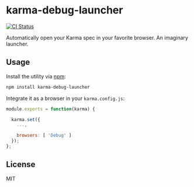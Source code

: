 # karma-debug-launcher

[![CI Status](https://img.shields.io/github/workflow/status/nikku/karma-debug-launcher/CI/main)](https://github.com/nikku/karma-debug-launcher/actions?query=workflow%3ACI)

Automatically open your Karma spec in your favorite browser. An imaginary launcher.


## Usage

Install the utility via [npm](https://www.npmjs.com/package/karma-debug-launcher):

```sh
npm install karma-debug-launcher
```

Integrate it as a browser in your `karma.config.js`:

```javascript
module.exports = function(karma) {

  karma.set({
    ...,

    browsers: [ 'Debug' ]
  });
};
```


## License

MIT

